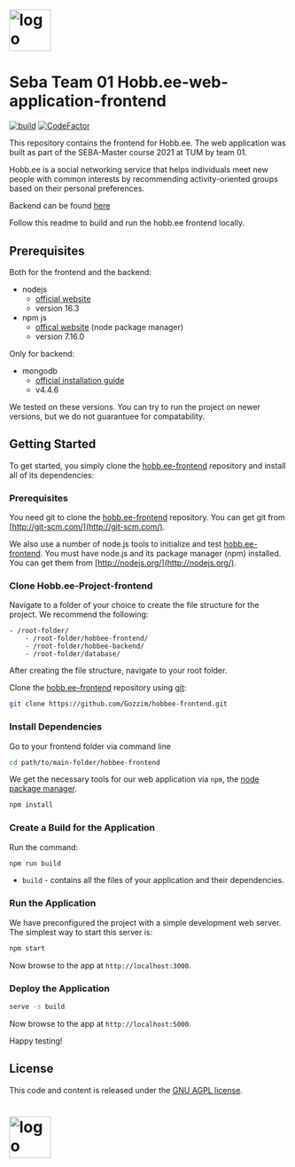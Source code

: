 # <img src="https://hobb.ee/static/media/hobbee_white.7e5bc008.svg" height="75" alt="logo">


# Seba Team 01 Hobb.ee-web-application-frontend
[![build](https://github.com/Gozzim/hobbee-frontend/actions/workflows/build.yml/badge.svg)](https://github.com/Gozzim/hobbee-frontend/actions/workflows/build.yml)
[![CodeFactor](https://www.codefactor.io/repository/github/gozzim/hobbee-frontend/badge)](https://www.codefactor.io/repository/github/gozzim/hobbee-frontend)


This repository contains the frontend for Hobb.ee.
The web application was built as part of the SEBA-Master course 2021 at TUM by team 01.

Hobb.ee is a social networking service that helps individuals meet new people with common interests by recommending activity-oriented groups based on their personal preferences.


Backend can be found [here](https://github.com/Gozzim/hobbee-backend)


Follow this readme to build and run the hobb.ee frontend locally.





## Prerequisites

Both for the frontend and the backend:

* nodejs
    * [official website](https://nodejs.org/en/)
    * version 16.3
* npm js
    * [offical website](https://www.npmjs.com/) (node package manager)
    * version 7.16.0

Only for backend:
* mongodb
    * [official installation guide](https://docs.mongodb.org/manual/administration/install-community/)
    * v4.4.6


We tested on these versions. You can try to run the project on newer versions, but we do not guarantuee for compatability.



## Getting Started

To get started, you simply clone the [hobb.ee-frontend](https://github.com/Gozzim/hobbee-frontend) repository and install all of its dependencies:

### Prerequisites

You need git to clone the [hobb.ee-frontend](https://github.com/Gozzim/hobbee-frontend) repository. You can get git from [http://git-scm.com/](http://git-scm.com/).

We also use a number of node.js tools to initialize and test [hobb.ee-frontend](https://github.com/Gozzim/hobbee-frontend). You must have node.js and its package manager (npm) installed. You can get them from [http://nodejs.org/](http://nodejs.org/).

### Clone Hobb.ee-Project-frontend

Navigate to a folder of your choice to create the file structure for the project. We recommend the following:
```
- /root-folder/
    - /root-folder/hobbee-frontend/
    - /root-folder/hobbee-backend/
    - /root-folder/database/
```

After creating the file structure, navigate to your root folder.

Clone the [hobb.ee-frontend](https://github.com/Gozzim/hobbee-frontend) repository using [git](http://git-scm.com/):

```bash
git clone https://github.com/Gozzim/hobbee-frontend.git
```

### Install Dependencies

Go to your frontend folder via command line
```bash
cd path/to/main-folder/hobbee-frontend
```

We get the necessary tools for our web application via `npm`, the [node package manager](https://www.npmjs.com).

```bash
npm install
```

### Create a Build for the Application


Run the command:

```bash
npm run build
```

-   `build` - contains all the files of your application and their dependencies.

### Run the Application

We have preconfigured the project with a simple development web server. The simplest way to start this server is:

```bash
npm start
```

Now browse to the app at `http://localhost:3000`.

### Deploy the Application

```bash
serve -s build
```

Now browse to the app at `http://localhost:5000`.

Happy testing!

## License
This code and content is released under the [GNU AGPL license](https://github.com/Gozzim/hobbee-frontend/blob/master/LICENSE).

# <img src="https://hobb.ee/static/media/hobbee_white.7e5bc008.svg" height="75" alt="logo">
